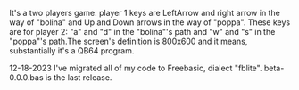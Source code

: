 It's a two players game: player 1 keys are LeftArrow and right arrow in the way of "bolina" and Up and Down arrows in the way of "poppa". These keys are for player 2: "a" and "d" in the "bolina"'s path and "w" and "s" in the "poppa"'s path.The screen's definition is 800x600 and it means, substantially it's a QB64 program.

12-18-2023 I've migrated all of my code to Freebasic, dialect "fblite". beta-0.0.0.bas is the last release.
